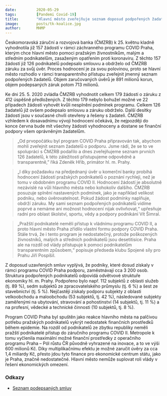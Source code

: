 ```yaml
---
date:         2020-05-29
tags:         [Pandemi Covid-19]
title:        "Hlavní město zveřejňuje seznam doposud podpořených žadatelů v programu COVID Praha"
image: 	      posts/tk-koalice.jpg
author:       MHMP
---
```


Českomoravská záruční a rozvojová banka (ČMZRB) k 25. květnu kladně vyhodnotila již 157 žádostí v rámci záchranného programu COVID Praha, kterým chce hlavní město pomoci pražským živnostníkům, malým a středním podnikatelům, zasaženým opatřením proti koronaviru. Z těchto 157 žádostí již 126 podnikatelů podepsalo smlouvu a obdrželo od ČMZRB záruku za svůj úvěr. Proces hodnocení je za svou polovinou, proto se hlavní město rozhodlo v rámci transparentního přístupu zveřejnit jmenný seznam podpořených žadatelů. Objem zaručovaných úvěrů je 891 milionů korun, objem podepsaných záruk potom 713 milionů.

Ke dni 25. 5. 2020 zvládla ČMZRB vyhodnotit celkem 179 žádostí o záruku z 412 úspěšně předložených. Z těchto 179 nebylo bohužel možné ve 22 případech žádosti vyhovět kvůli nesplnění podmínek programu. Celkem 126 žadatelů již ovšem podepsalo smlouvu a záruku obdrželo. Další desítky žádostí jsou v současné chvíli otevřeny a řešeny s žadateli. ČMZRB vzhledem k dosavadnímu vývoji hodnocení očekává, že nejpozději do konce června bude mít všechny žádosti vyhodnoceny a dostane se finanční podpory všem oprávněným žadatelům.

> „Od prvopočátku byl program COVID Praha připravován tak, abychom mohli zveřejnit seznam žadatelů o podporu. Jsme rádi, že se to ve spolupráci s ČMZRB podařilo a dnes zveřejňujeme seznam prvních 126 žadatelů, k této záležitosti přistupujeme odpovědně a transparentně,” říká Zdeněk Hřib, primátor hl. m. Prahy.

> „I díky požadavku na předjednaný úvěr u komerční banky probíhá hodnocení žádostí pražských podnikatelů o poznání rychleji, než je tomu v obdobném programu COVID II. Hodnocení žádostí je absolutně nezávislé na vůli hlavního města nebo kohokoliv dalšího. ČMZRB posuzuje splnění nastavených podmínek, jako je například velikost podniku, nebo úvěrovatelnost. Pokud žádost podmínky naplňuje, obdrží záruku. My sami seznam podpořených podnikatelů vidíme poprvé a nemáme ani možnost hodnocení nijak ovlivňovat,“ upřesňuje radní pro oblast školství, sportu, vědy a podpory podnikání Vít Šimral.

> „Pražští podnikatelé neměli přístup k vládnímu programu COVID II, a proto hlavní město Praha zřídilo vlastní formu podpory COVID Praha. Stále trvá, že i tento program je nedostatečný, protože poškozených živnostníků, malých a středních podnikatelů jsou desetitisíce. Praha ale na rozdíl od vlády přistupuje k pomoci podnikatelům transparentním způsobem,“ popisuje předseda klubu Spojené síly pro Prahu Jiří Pospíšil.

Z doposud uzavřených smluv vyplývá, že podniky, které dosud získaly v rámci programu COVID Praha podporu, zaměstnávají cca 3 200 osob. Struktura podpořených podnikatelů odpovídá odvětvové struktuře ekonomiky hl. m. Prahy. Podpořeno bylo např. 112 subjektů z oblasti služeb (tj. 89 %), sedm subjektů ze zpracovatelského průmyslu (tj. 6 %) a šest ze stavebnictví (tj. 5 %). Nejčastěji získaly podporu subjekty z oblasti velkoobchodu a maloobchodu (53 subjektů, tj. 42 %), následované subjekty zaměřenými na ubytování, stravování a pohostinství (14 subjektů, tj. 11 %) a na profesní, vědecké a technické činnosti (10 subjektů, tj. 8 %).

Program COVID Praha byl spuštěn jako reakce hlavního města na palčivou potřebu pražských podnikatelů vykrýt nedostatek finančních prostředků během epidemie. Na rozdíl od podnikatelů ze zbytku republiky neměli pražští podnikatelé přístup do záručního programu COVID II. Metropole k tomu vyčlenila maximální možné finanční prostředky z operačního programu Praha – Pól růstu ČR původně vyhrazené na inovace, a to ve výši 600 milionů Kč. Díky multiplikačnímu efektu je možné zaručit úvěry za cca 1,4 miliardy Kč, přesto jdou tyto finance pro ekonomické centrum státu, jako je Praha, značně nedostatečné. Hlavní město nemůže suplovat roli vlády v řešení ekonomických omezení.

### Odkazy 

* [Seznam podepsaných smluv](/assets/xlsx/covid.xlsx)



